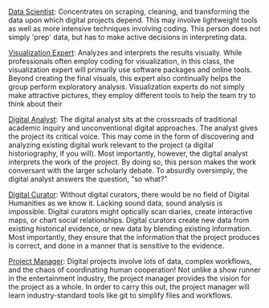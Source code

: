 [Data Scientist](roles/data_scientist.md): Concentrates on scraping, cleaning, and transforming the data upon which digital projects depend. This may involve lightweight tools as well as more intensive techniques involving coding. This person does not simply 'prep' data, but has to make active decisions in interpreting data.

[Visualization Expert](roles/visualization_expert.md): Analyzes and interprets the results visually. While professionals often employ coding for visualization, in this class, the visualization expert will primarily use software packages and online tools. Beyond creating the final visuals, this expert also continually helps the group perform exploratory analysis. Visualization experts do not simply make attractive pictures, they employ different tools to help the team try to think about their 

[Digital Analyst](roles/digital_analyst.md): The digital analyst sits at the crossroads of traditional academic inquiry and  unconventional digital approaches. The analyst gives the project its critical voice. This may come in the form of discovering and analyzing existing digital work relevant to the project (a digital historiography, if you will). Most importantly, however, the digital analyst interprets the work of the project. By doing so, this person makes the work conversant with the larger scholarly debate. To absurdly oversimply, the digital analyst answers the question, "so what?"

[Digital Curator](roles/digital_curator.md): Without digital curators, there would be no field of Digital Humanities as we know it. Lacking sound data, sound analysis is impossible. Digital curators might optically scan diaries, create interactive maps, or chart social relationships. Digital curators create new data from existing historical evidence, or new data by blending existing information. Most importantly, they ensure that the information that the project produces is correct, and done in a manner that is sensitive to the evidence.

[Project Manager](roles/project_manager.md): Digital projects involve lots of data, complex workflows, and the chaos of coordinating human cooperation! Not unlike a show runner in the entertainment industry, the project manager provides the vision for the project as a whole. In order to carry this out, the project manager will learn industry-standard tools like git to simplify files and workflows.
